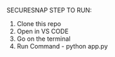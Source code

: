 SECURESNAP
STEP TO RUN:
1. Clone this repo
2. Open in VS CODE
3. Go on the terminal
4. Run Command - python app.py
